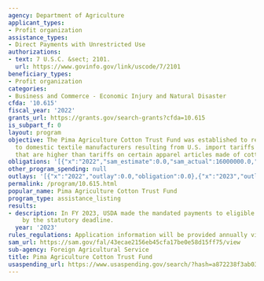 ```yaml
---
agency: Department of Agriculture
applicant_types:
- Profit organization
assistance_types:
- Direct Payments with Unrestricted Use
authorizations:
- text: 7 U.S.C. &sect; 2101.
  url: https://www.govinfo.gov/link/uscode/7/2101
beneficiary_types:
- Profit organization
categories:
- Business and Commerce - Economic Injury and Natural Disaster
cfda: '10.615'
fiscal_year: '2022'
grants_url: https://grants.gov/search-grants?cfda=10.615
is_subpart_f: 0
layout: program
objective: The Pima Agriculture Cotton Trust Fund was established to reduce the injury
  to domestic textile manufacturers resulting from U.S. import tariffs on cotton fabric
  that are higher than tariffs on certain apparel articles made of cotton fabric.
obligations: '[{"x":"2022","sam_estimate":0.0,"sam_actual":16000000.0,"usa_spending_actual":0.0},{"x":"2023","sam_estimate":16000000.0,"sam_actual":0.0,"usa_spending_actual":0.0},{"x":"2024","sam_estimate":16000000.0,"sam_actual":0.0,"usa_spending_actual":0.0}]'
other_program_spending: null
outlays: '[{"x":"2022","outlay":0.0,"obligation":0.0},{"x":"2023","outlay":0.0,"obligation":0.0},{"x":"2024","outlay":0.0,"obligation":0.0}]'
permalink: /program/10.615.html
popular_name: Pima Agriculture Cotton Trust Fund
program_type: assistance_listing
results:
- description: In FY 2023, USDA made the mandated payments to eligible manufacturers
    by the statutory deadline.
  year: '2023'
rules_regulations: Application information will be provided annually via the FAS website.
sam_url: https://sam.gov/fal/43ecae2156eb45cfa17be0e58d15ff75/view
sub-agency: Foreign Agricultural Service
title: Pima Agriculture Cotton Trust Fund
usaspending_url: https://www.usaspending.gov/search/?hash=a872238f3ab03181a92b1317fc6afc70
---
```

